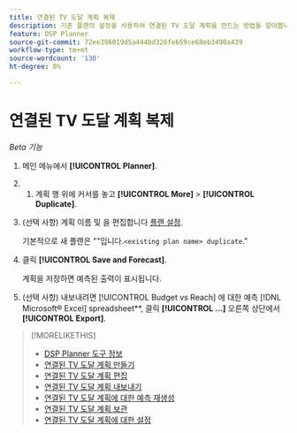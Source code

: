 ```yaml
---
title: 연결된 TV 도달 계획 복제
description: 기존 플랜의 설정을 사용하여 연결된 TV 도달 계획을 만드는 방법을 알아봅니다.
feature: DSP Planner
source-git-commit: 72ee396019d5a444bd326fe659ce68eb3490a439
workflow-type: tm+mt
source-wordcount: '130'
ht-degree: 0%

---
```


# 연결된 TV 도달 계획 복제

*Beta 기능*

1. 메인 메뉴에서 **[!UICONTROL Planner]**.

1. 
   1. 계획 행 위에 커서를 놓고 **[!UICONTROL More]** > **[!UICONTROL Duplicate]**.

1. (선택 사항) 계획 이름 및 을 편집합니다 [플랜 설정](planner-settings.md).

   기본적으로 새 플랜은 &quot;&quot;입니다.`<existing plan name> duplicate`.&quot;

1. 클릭 **[!UICONTROL Save and Forecast]**.

   계획을 저장하면 예측된 출력이 표시됩니다.

1. (선택 사항) 내보내려면 [!UICONTROL Budget vs Reach] 에 대한 예측 [!DNL Microsoft® Excel] spreadsheet**, 클릭 **[!UICONTROL ...]** 오른쪽 상단에서 **[!UICONTROL Export]**.

>[!MORELIKETHIS]
>
>* [DSP Planner 도구 정보](planner-about.md)
>* [연결된 TV 도달 계획 만들기](planner-create.md)
>* [연결된 TV 도달 계획 편집](planner-edit.md)
>* [연결된 TV 도달 계획 내보내기](planner-export.md)
>* [연결된 TV 도달 계획에 대한 예측 재생성](planner-forecast.md)
>* [연결된 TV 도달 계획 보관](planner-archive.md)
>* [연결된 TV 도달 계획에 대한 설정](planner-settings.md)
